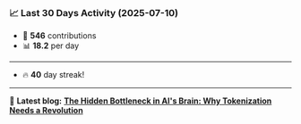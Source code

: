 <!--START_STATS-->
### 📈 Last 30 Days Activity (2025-07-10)  
- 🧮 **546** contributions  
- 📊 **18.2** per day
---
- 🔥 **40** day streak!
---
📝 **Latest blog:** [**The Hidden Bottleneck in AI's Brain: Why Tokenization Needs a Revolution**](https://andriak.com/blog/tokenization-revolution)
<!--END_STATS-->

